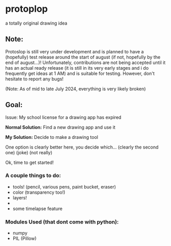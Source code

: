 # protoplop

a totally original drawing idea

## Note:

Protoslop is still very under development and is planned to have a (hopefully) test release around the start of august (if not, hopefully by the end of august...)! Unfortunately, contributions are not being accepted until it has an actual ready release (it is still in its very early stages and i do frequently get ideas at 1 AM) and is suitable for testing. However, don't hesitate to report any bugs! 

(Note: As of mid to late July 2024, everything is very likely broken)

## Goal:

Issue: My school license for a drawing app has expired

**Normal Solution:** Find a new drawing app and use it

**My Solution:** Decide to make a drawing tool

One option is clearly better here, you decide which... (clearly the second one) (joke) (not really)

Ok, time to get started!

### A couple things to do:

- tools! (pencil, various pens, paint bucket, eraser)
- color (transparency too!)
- layers!
- 
- some timelapse feature

### Modules Used (that dont come with python):
- numpy
- PIL (Pillow)
